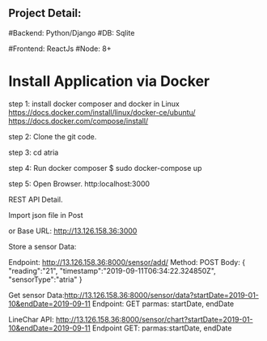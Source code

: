 
## Project Detail:

#Backend: Python/Django
#DB: Sqlite

#Frontend: ReactJs
#Node: 8+

# Install Application via Docker

step 1: install docker composer  and docker in Linux
https://docs.docker.com/install/linux/docker-ce/ubuntu/
https://docs.docker.com/compose/install/

step 2: Clone the git code.

step 3: cd atria

step 4: Run docker composer 
$ sudo docker-compose up

step 5: Open Browser.
 http:localhost:3000

REST API Detail.

Import json file in Post

or 
Base URL: http://13.126.158.36:3000

Store a sensor Data:

Endpoint: http://13.126.158.36:8000/sensor/add/
Method: POST
Body:
{
	"reading":"21",
	"timestamp":"2019-09-11T06:34:22.324850Z",
	"sensorType":"atria"
}

Get sensor Data:http://13.126.158.36:8000/sensor/data?startDate=2019-01-10&endDate=2019-09-11
Endpoint: GET
parmas: startDate, endDate

LineChar API: http://13.126.158.36:8000/sensor/chart?startDate=2019-01-10&endDate=2019-09-11
Endpoint GET:
parmas:startDate, endDate





